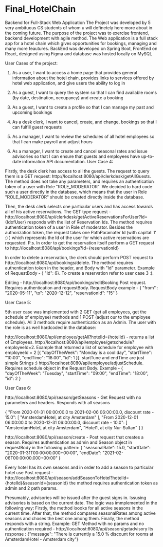 # Final_HotelChain
Backend for Full-Stack Web Application
The Project was developed by 5 very ambituous CS students of whom u will definetely here more about in the coming future. The purpose of the project was to exercise frontend, backend development with agile method. The Web application is a full stack app for a hotel chain which gives opportunities for bookings, managing and many more feautures. BackEnd was developed on Spring Boot, FrontEnd on React, designed using Figma and database was hosted locally on MySQL

User Cases of the project:

1. As a user, I want to access a home page that provides general information about the hotel chain, provides links to services offered by hotel web application, and give users the ability to log in

2. As a guest, I want to query the system so that I can find available rooms (by date, destination, occupancy) and create a booking

3. As a guest, I want to create a profile so that I can manage my past and upcoming bookings

4. As a desk clerk, I want to cancel, create, and change, bookings so that I can fulfill guest requests

5. As a manager, I want to review the schedules of all hotel employees so that I can make payroll and adjust hours

6. As a manager, I want to create and cancel seasonal rates and issue advisories so that I can ensure that guests and employees have up-to-date information API documentation.
User Case 4:

Firstly, the desk clerk has access to all the guests. The request to query them is a GET request: http://localhost:8080/api/clerkdesk/getAllGuests. The method does not take any parameters, and requires an authentication token of a user with Role "ROLE_MODERATOR". We decided to hard code such a user directly in the database, which means that the user in Role "ROLE_MODERATOR" should be created directly inside the database.

Then, the desk clerk selects one particular users and has access towards all of his active reservations. The GET type request - http://localhost:8080/api/clerkdesk/getActiveReservationsForUser?Id={IdofUser} responds with the list of Reservation Ids. The method requires authentication token of a user in Role of moderator. Besides the authorization token, the request takes one PathParamater Id (with capital 'I' :) ) which represents the Id of the user for which active reservations are requested. P.s. In order to get the reservation itself perform a GET request to http://localhost:8080/api/bookings?Id={reservationId}

In order to delete a reservation, the clerk should perform POST request to http://localhost:8080/api/bookings/delete. The method requires authentication token in the header, and Body with "Id" parameter. Example of RequestBody - { "Id": 6}. To create a reservation refer to user case 3 :).

Editing - http://localhost:8080/api/bookings/editBooking Post request. Requires authentication and requestBody. RequestBody example - { "from" : "2020-05-11", "to": "2020-12-12", "reservationId": "15" }

User Case 5:

5th user case was implemented with 2 GET (get all employees, get the schedule of employee) methods and 1 POST (adjust our to the employee schedule). All 3 methods require authentication as an Admin. The user with the role is as well hardcoded in the database:

http://localhost:8080/api/employee/getAll?hotelId={hotelId} - returns a list of Employees. http://localhost:8080/api/employee/getschedule?employeeId=2. Example that returned a list of schedule for employee with employeeId = 2 [{ "dayOfTheWeek": "Monday is a cool day", "startTime": "10:00", "endTime": "18:00", "id": 1 }]. startTune and endTime are just simple Strings :) http://localhost:8080/api/employee/adjustSchedule. Requires schedule object in the Request Body. Example - { "dayOfTheWeek": "Tuesday", "startTime": "09:00", "endTime": "18:00", "id": 2 }

User Case 6:

http://localhost:8080/api/season/getSeasons - Get Request with no parameters and headers. Responds with all seasons

{ "From 2020-01-31 06:00:00.0 to 2021-02-06 06:00:00.0, discount rate - 15.0": [ "AmsterdamHotel, at city Amsterdam" ], "From 2020-12-01 06:00:00.0 to 2020-12-31 06:00:00.0, discount rate - 10.0": [ "AmsterdamHotel, at city Amsterdam", "Hotel1, at city Nur-Sultan" ] }

http://localhost:8080/api/season/create - Post request that creates a season. Requires authentication as admin and Season object in requestBody in the following pattern: { "seasonalRate": 15.0, "startDate": "2020-01-31T00:00:00.000+00:00", "endDate": "2021-02-06T00:00:00.000+00:00" }

Every hotel has its own seasons and in order to add a season to particular hotel use Post request - http://localhost:8080/api/season/addSeasonToHotel?hotelId={hotelId}&seasonId={seasonId} the method requires authentication token as admin and 2 path params.

Presumably, advisories will be issued after the guest signs in. Issusing advisories is based on the current date. The logic was immplemented in the following way: Firstly, the method loooks for all active seasons in the current time. After that, the method compares seasonalRates among active seasons and choses the best one among them. Finally, the method responds with a string. Example: GET Method with no params and no authentication required - http://localhost:8080/api/season/getadvisory Its response : {"message": "There is currently a 15.0 % discount for rooms at AmsterdamHotel - Amsterdam city"}
